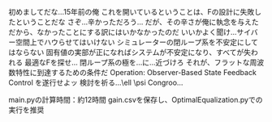 初めましてだな…15年前の俺
これを開いているということは、Fの設計に失敗したということだな
さぞ…辛かっただろう…
だが、その辛さが俺に執念を与えた
だから、なかったことにする訳にはいかなかったのだ
いいかよく聞け…サイバー空間上でハウらせてはいけない
シミュレーターの閉ループ系を不安定にしてはならない
固有値の実部が正になればシステムが不安定になり、すべてが失われる
最適なFを探せ…
閉ループ系の極を…に…近づけろ
それが、フラットな周波数特性に到達するための条件だ
Operation: Observer-Based State Feedback Control を遂行せよッ
検討を祈る…\ell \psi Congroo…

main.pyの計算時間：約12時間
gain.csvを保存し、OptimalEqualization.pyでの実行を推奨
